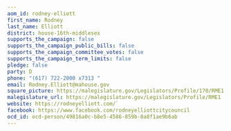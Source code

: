 ```yaml
---
aom_id: rodney-elliott
first_name: Rodney
last_name: Elliott
district: house-16th-middlesex
supports_the_campaign: false
supports_the_campaign_public_bills: false
supports_the_campaign_committee_votes: false
supports_the_campaign_term_limits: false
pledge: false
party: D
phone: "(617) 722-2000 x7313 "
email: Rodney.Elliott@mahouse.gov
square_picture: https://malegislature.gov/Legislators/Profile/170/RME1.jpg
malegislature_url: https://malegislature.gov/Legislators/Profile/RME1
website: https://rodneyelliott.com/`
facebook: https://www.facebook.com/rodneyelliottcitycouncil
ocd_id: ocd-person/49816a0c-b8e5-4586-859b-8a8f1ae9b6ab
---
```

